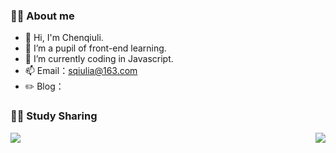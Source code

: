 ### 👨‍🚒 About me

- 👋 Hi, I'm Chenqiuli.
- 🌱 I’m a pupil of front-end learning.
- 🤔 I’m currently coding in Javascript.
- 📫 Email：sqiulia@163.com
- ✏️ Blog：

### 👨‍🚒 Study Sharing

<img align="left" src="https://github-readme-stats.vercel.app/api?username=chenqiuli&show_icons=true&hide_border=true">
<img align="right" src="https://github-readme-stats.vercel.app/api/top-langs/?username=chenqiuli&hide_border=true">
